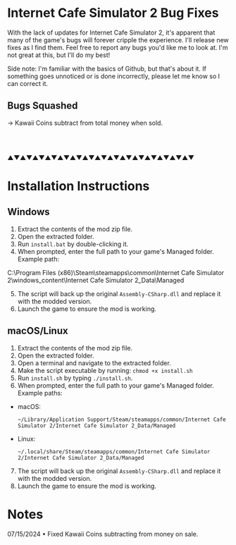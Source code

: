 # Internet Cafe Simulator 2 Bug Fixes

With the lack of updates for Internet Cafe Simulator 2, it's apparent that many of the game's bugs will forever cripple the experience.
I'll release new fixes as I find them. Feel free to report any bugs you'd like me to look at. I'm not great at this, but I'll do my best!

Side note: I'm familiar with the basics of Github, but that's about it. If something goes unnoticed or is done incorrectly, please let me know so I can correct it.

## Bugs Squashed
→ Kawaii Coins subtract from total money when sold.

<br>
<br>

▲▼▲▼▲▼▲▼▲▼▲▼▲▼▲▼▲▼▲▼▲▼▲▼▲▼▲▼▲▼
# Installation Instructions

## Windows
1. Extract the contents of the mod zip file.
2. Open the extracted folder.
3. Run `install.bat` by double-clicking it.
4. When prompted, enter the full path to your game's Managed folder. Example path:

C:\Program Files (x86)\Steam\steamapps\common\Internet Cafe Simulator 2\windows_content\Internet Cafe Simulator 2_Data\Managed

5. The script will back up the original `Assembly-CSharp.dll` and replace it with the modded version.
6. Launch the game to ensure the mod is working.

## macOS/Linux
1. Extract the contents of the mod zip file.
2. Open the extracted folder.
3. Open a terminal and navigate to the extracted folder.
4. Make the script executable by running: `chmod +x install.sh`
5. Run `install.sh` by typing `./install.sh`.
6. When prompted, enter the full path to your game's Managed folder. Example paths:
- macOS:
  ```
  ~/Library/Application Support/Steam/steamapps/common/Internet Cafe Simulator 2/Internet Cafe Simulator 2_Data/Managed
  ```
- Linux:
  ```
  ~/.local/share/Steam/steamapps/common/Internet Cafe Simulator 2/Internet Cafe Simulator 2_Data/Managed
  ```
7. The script will back up the original `Assembly-CSharp.dll` and replace it with the modded version.
8. Launch the game to ensure the mod is working.


# Notes

07/15/2024
• Fixed Kawaii Coins subtracting from money on sale.
